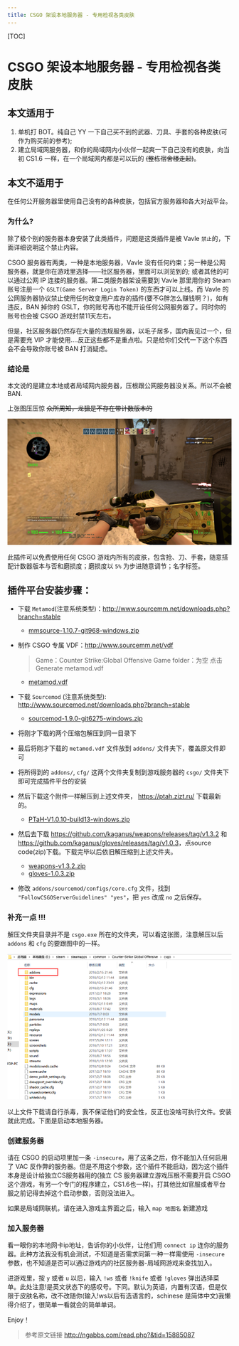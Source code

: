 ```yaml
---
title: CSGO 架设本地服务器 - 专用检视各类皮肤
---
```


[TOC]

# CSGO 架设本地服务器 - 专用检视各类皮肤

## 本文适用于

1. 单机打 BOT。纯自己 YY 一下自己买不到的武器、刀具、手套的各种皮肤(可作为购买前的参考);
2. 建立局域网服务器，和你的局域网内小伙伴一起爽一下自己没有的皮肤，向当初 CS1.6 一样，在一个局域网内都是可以玩的 ~~(整栋宿舍楼走起)~~。

## 本文不适用于

在任何公开服务器里使用自己没有的各种皮肤，包括官方服务器和各大对战平台。

### 为什么?

除了极个别的服务器本身安装了此类插件，问题是这类插件是被 Vavle `禁止`的，下面详细说明这个禁止内容。

CSGO 服务器有两类，一种是本地服务器，Vavle 没有任何约束；另一种是公网服务器，就是你在游戏里选择——社区服务器，里面可以浏览到的; 或者其他的可以通过公网 IP 连接的服务器。第二类服务器架设需要到 Vavle 那里用你的 Steam 账号注册一个 `GSLT(Game Server Login Token)` 的东西才可以上线。而 Vavle 的公网服务器协议禁止使用任何改变用户库存的插件(要不G胖怎么赚钱啊？)，如有违反，BAN 掉你的 GSLT，你的账号再也不能开设任何公网服务器了。同时你的账号也会被 CSGO 游戏封禁11天左右。

但是，社区服务器仍然存在大量的违规服务器，以毛子居多，国内我见过一个，但是需要充 VIP 才能使用....反正这些都不是重点啦。只是给你们交代一下这个东西会不会导致你账号被 BAN 打消疑虑。

### 结论是

本文说的是建立本地或者局域网内服务器，压根跟公网服务器没关系。所以不会被 BAN.

上张图压压惊 ~~众所周知，龙狙是不存在带计数版本的~~

![img](CSGOLocalServer_Skins/dragonLore.png)

此插件可以免费使用任何 CSGO 游戏内所有的皮肤，包含抢、刀、手套，随意搭配计数器版本与否和磨损度；磨损度以 `5%` 为步进随意调节；名字标签。

## 插件平台安装步骤：

- 下载 `Metamod`(注意系统类型)：<http://www.sourcemm.net/downloads.php?branch=stable>

  - [mmsource-1.10.7-git968-windows.zip](CSGOLocalServer_Skins/mmsource-1.10.7-git968-windows.zip)

- 制作 CSGO 专属 VDF：<http://www.sourcemm.net/vdf> 

  >Game：Counter Strike:Global Offensive
  >Game folder：为空
  >点击Generate metamod.vdf

  - [metamod.vdf](CSGOLocalServer_Skins/metamod.vdf)

- 下载 `Sourcemod` (注意系统类型): <http://www.sourcemod.net/downloads.php?branch=stable>

  - [sourcemod-1.9.0-git6275-windows.zip](CSGOLocalServer_Skins/sourcemod-1.9.0-git6275-windows.zip)

- 将刚才下载的两个压缩包解压到同一目录下

- 最后将刚才下载的 `metamod.vdf` 文件放到 `addons/` 文件夹下，覆盖原文件即可

- 将所得到的 `addons/`, `cfg/` 这两个文件夹复制到游戏服务器的 `csgo/` 文件夹下即可完成插件平台的安装

- 然后下载这个附件一样解压到上述文件夹， <https://ptah.zizt.ru/> 下载最新的。

  - [PTaH-V1.0.10-build13-windows.zip](CSGOLocalServer_Skins/PTaH-V1.0.10-build13-windows.zip)

- 然后去下载 <https://github.com/kaganus/weapons/releases/tag/v1.3.2> 和 <https://github.com/kaganus/gloves/releases/tag/v1.0.3>，点source code(zip)下载。下载完毕以后依旧解压缩到上述文件夹。
  - [weapons-v1.3.2.zip](CSGOLocalServer_Skins/weapons-v1.3.2.zip)
  - [gloves-1.0.3.zip](CSGOLocalServer_Skins/gloves-1.0.3.zip)

- 修改 `addons/sourcemod/configs/core.cfg` 文件，找到 `"FollowCSGOServerGuidelines" "yes"`，把 `yes` 改成 `no` 之后保存。

### 补充一点 !!!

解压文件夹目录并不是 `csgo.exe` 所在的文件夹，可以看这张图，注意解压以后 `addons` 和 `cfg` 的要跟图中的一样。

![img](CSGOLocalServer_Skins/file_path.png)

以上文件下载请自行杀毒，我不保证他们的安全性，反正也没啥可执行文件。安装就此完成。下面是启动本地服务器。

### 创建服务器

请在 CSGO 的启动项里加一条 `-insecure`，用了这条之后，你不能加入任何启用了 VAC 反作弊的服务器。但是不用这个参数，这个插件不能启动，因为这个插件本身是设计给独立CS服务器用的(独立 CS 服务器建立游戏压根不需要开启 CSGO 这个游戏，有另一个专门的程序建立，CS1.6也一样)。打其他比如官服或者平台服之前记得去掉这个启动参数，否则没法进入。

如果是局域网联机，请在进入游戏主界面之后，输入 `map 地图名` 新建游戏

### 加入服务器

看一眼你的本地网卡ip地址，告诉你的小伙伴，让他们用 `connect ip` 连你的服务器。此种方法我没有机会测试，不知道是否需求同第一种一样需使用 `-insecure` 参数，也不知道是否可以通过游戏内的社区服务器-局域网游戏来查找加入。

进游戏里，按 `y` 或者 `u` 以后，输入 `!ws` 或者 `!knife` 或者 `!gloves` 弹出选择菜单。此处注意!是英文状态下的感叹号。下同。默认为英语，内置有汉语，但是仅限于皮肤名称，改不改随你(输入!ws以后有选语言的，schinese 是简体中文)我懒得介绍了，很简单一看就会的简单单词。

Enjoy！

> 参考原文链接 <http://ngabbs.com/read.php?&tid=15885087>